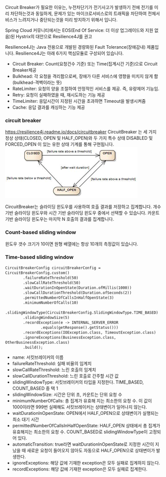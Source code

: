 Circuit Breaker가 필요한 이유는, 누전차단기가 전기사고가 발생하기 전에 전기를 미리 차단하는것과 동일하게,
문제가 있는 마이크로서비스로의 트래픽을 차단하여 전체서비스가 느려지거나 중단되는것을 미리 방지하기 위해서 입니다.

Spring Cloud 커뮤니티에서는 EOS(End Of Service: 더 이상 업그레이드와 지원 없음)된 Hystrix의 대안으로 Resilience4J를 권고

Resilience4J는 Java 전용으로 개발된 경량화된 Fault Tolerance(장애감내) 제품입니다.
Resilience4J는 아래 6가지 핵심모듈로 구성되어 있습니다.

- Circuit Breaker: Count(요청건수 기준) 또는 Time(집계시간 기준)으로 Circuit Breaker제공
- Bulkhead: 각 요청을 격리함으로써, 장애가 다른 서비스에 영향을 미치지 않게 함(bulkhead-격벽이라는 뜻)
- RateLimiter: 요청의 양을 조절하여 안정적인 서비스를 제공. 즉, 유량제어 기능임.
- Retry: 요청이 실패하였을 때, 재시도하는 기능 제공
- TimeLimiter: 응답시간이 지정된 시간을 초과하면 Timeout을 발생시켜줌
- Cache: 응답 결과를 캐싱하는 기능 제공

### circuit breaker

https://resilience4j.readme.io/docs/circuitbreaker
CircuitBreaker 는 세 가지 정상 상태(CLOSED, OPEN 및 HALF_OPEN)와 두 가지 특수 상태 DISABLED 및 FORCED_OPEN 이 있는 유한 상태 기계를 통해 구현됩니다.
![CircuitBreaker.png](CircuitBreaker.png)

CircuitBreaker는 슬라이딩 윈도우를 사용하여 호출 결과를 저장하고 집계합니다.
개수 기반 슬라이딩 윈도우와 시간 기반 슬라이딩 윈도우 중에서 선택할 수 있습니다.
카운트 기반 슬라이딩 윈도우는 마지막 N 호출의 결과를 집계합니다.

### Count-based sliding window

윈도우 갯수 크기가 10이면 원형 배열에는 항상 10개의 측정값이 있습니다.

### Time-based sliding window

```
CircuitBreakerConfig circuitBreakerConfig = CircuitBreakerConfig.custom()
        .failureRateThreshold(50)
        .slowCallRateThreshold(50)
        .waitDurationInOpenState(Duration.ofMillis(1000))
        .slowCallDurationThreshold(Duration.ofSeconds(2))
        .permittedNumberOfCallsInHalfOpenState(3)
        .minimumNumberOfCalls(10)
        .slidingWindowType(CircuitBreakerConfig.SlidingWindowType.TIME_BASED)
        .slidingWindowSize(5)
        .recordException(e -> INTERNAL_SERVER_ERROR
                .equals(getResponse().getStatus()))
        .recordExceptions(IOException.class, TimeoutException.class)
        .ignoreExceptions(BusinessException.class, OtherBusinessException.class)
        .build();
```

- name: 서킷브레이커의 이름
- failureRateThreshold: 실패 비율의 임계치
- slowCallRateThreshold: 느린 호출의 임계치
- slowCallDurationThreshold: 느린 호출로 간주할 시간 값
- slidingWindowType: 서킷브레이커의 타입을 지정한다. TIME_BASED, COUNT_BASED 중 택 1
- slidingWindowSize: 시간은 단위 초, 카운트는 단위 요청 수
- minimumNumberOfCalls: 총 집계가 유효해 지는 최소한의 요청 수. 이 값이 1000이라면 999번 실패해도 서킷브레이커는 상태변이가 일어나지 않는다.
- waitDurationInOpenState: OPEN에서 HALF_OPEN으로 상태변이가 실행되는 최소 대기 시간
- permittedNumberOfCallsInHalfOpenState: HALF_OPEN 상태에서 총 집계가 유효해지는 최소한의 요청 수. COUNT_BASED로 slidingWindowType이 고정되어 있다.
- automaticTransition: true라면 waitDurationInOpenState로 지정한 시간이 지났을 때 새로운 요청이 들어오지 않아도 자동으로 HALF_OPEN으로 상태변이가 발생한다.
- ignoreExceptions: 해당 값에 기재한 exception은 모두 실패로 집계하지 않는다.
- recordExceptions: 해당 값에 기재한 exception은 모두 실패로 집계한다.
 

